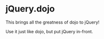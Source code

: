 jQuery.dojo
===========

This brings all the greatness of dojo to jQuery!

Use it just like dojo, but put jQuery in-front.
